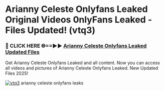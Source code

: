 # Arianny Celeste Onlyfans Leaked Original Videos 0nlyFans Leaked - Files Updated! (vtq3)

<h3>🔴 CLICK HERE 🌐==►► <a href="https://tinyurl.com/2wckxsce" rel="nofollow">Arianny Celeste Onlyfans Leaked Updated Files</a></h3>

Get Arianny Celeste Onlyfans Leaked and all content. Now you can access all videos and pictures of Arianny Celeste Onlyfans Leaked. New Updated Files 2025!

[![vtq3](https://i.imgur.com/AFduVYN.gif)](https://tinyurl.com/2wckxsce)
arianny celeste onlyfans leaks